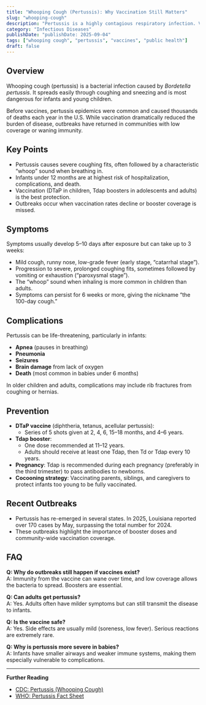 ```yaml
---
title: "Whooping Cough (Pertussis): Why Vaccination Still Matters"
slug: "whooping-cough"
description: "Pertussis is a highly contagious respiratory infection. Vaccination remains the best protection for children and communities."
category: "Infectious Diseases"
publishDate: "publishDate: 2025-09-04"
tags: ["whooping cough", "pertussis", "vaccines", "public health"]
draft: false
---
```


## Overview
Whooping cough (pertussis) is a bacterial infection caused by *Bordetella pertussis*. It spreads easily through coughing and sneezing and is most dangerous for infants and young children.  

Before vaccines, pertussis epidemics were common and caused thousands of deaths each year in the U.S. While vaccination dramatically reduced the burden of disease, outbreaks have returned in communities with low coverage or waning immunity.

## Key Points
- Pertussis causes severe coughing fits, often followed by a characteristic “whoop” sound when breathing in.  
- Infants under 12 months are at highest risk of hospitalization, complications, and death.  
- Vaccination (DTaP in children, Tdap boosters in adolescents and adults) is the best protection.  
- Outbreaks occur when vaccination rates decline or booster coverage is missed.  

## Symptoms
Symptoms usually develop 5–10 days after exposure but can take up to 3 weeks:  
- Mild cough, runny nose, low-grade fever (early stage, “catarrhal stage”).  
- Progression to severe, prolonged coughing fits, sometimes followed by vomiting or exhaustion (“paroxysmal stage”).  
- The “whoop” sound when inhaling is more common in children than adults.  
- Symptoms can persist for 6 weeks or more, giving the nickname “the 100-day cough.”  

## Complications
Pertussis can be life-threatening, particularly in infants:  
- **Apnea** (pauses in breathing)  
- **Pneumonia**  
- **Seizures**  
- **Brain damage** from lack of oxygen  
- **Death** (most common in babies under 6 months)  

In older children and adults, complications may include rib fractures from coughing or hernias.

## Prevention
- **DTaP vaccine** (diphtheria, tetanus, acellular pertussis):  
  - Series of 5 shots given at 2, 4, 6, 15–18 months, and 4–6 years.  
- **Tdap booster**:  
  - One dose recommended at 11–12 years.  
  - Adults should receive at least one Tdap, then Td or Tdap every 10 years.  
- **Pregnancy**: Tdap is recommended during each pregnancy (preferably in the third trimester) to pass antibodies to newborns.  
- **Cocooning strategy**: Vaccinating parents, siblings, and caregivers to protect infants too young to be fully vaccinated.  

## Recent Outbreaks
- Pertussis has re-emerged in several states. In 2025, Louisiana reported over 170 cases by May, surpassing the total number for 2024.  
- These outbreaks highlight the importance of booster doses and community-wide vaccination coverage.  

## FAQ
**Q: Why do outbreaks still happen if vaccines exist?**  
A: Immunity from the vaccine can wane over time, and low coverage allows the bacteria to spread. Boosters are essential.  

**Q: Can adults get pertussis?**  
A: Yes. Adults often have milder symptoms but can still transmit the disease to infants.  

**Q: Is the vaccine safe?**  
A: Yes. Side effects are usually mild (soreness, low fever). Serious reactions are extremely rare.  

**Q: Why is pertussis more severe in babies?**  
A: Infants have smaller airways and weaker immune systems, making them especially vulnerable to complications.  

---

**Further Reading**  
- [CDC: Pertussis (Whooping Cough)](https://www.cdc.gov/pertussis/)  
- [WHO: Pertussis Fact Sheet](https://www.who.int/health-topics/pertussis)  
